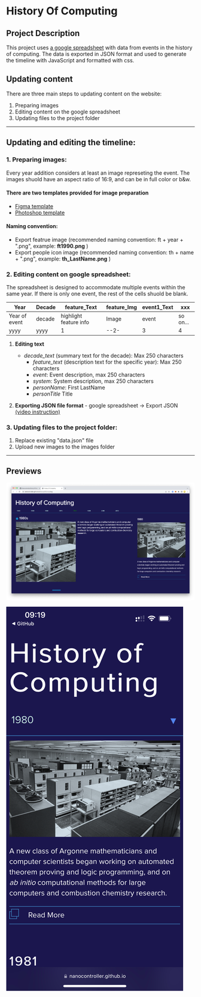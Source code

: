 # History Of Computing

## Project Description

This project uses [a google spreadsheet](https://docs.google.com/spreadsheets/d/1u_ZMDIF0vk718AzKeD3iGzv5BXSBvxNJdlmltV7HGl0/edit?usp=sharing) with data from events in the history of computing. 
The data is exported in JSON format and used to generate the timeline with JavaScript and formatted with css. 


## Updating content
There are three main steps to updating content on the website:

1. Preparing images
2. Editing content on the google spreadsheet
3. Updating files to the project folder

---

## Updating and editing the timeline:

### 1. Preparing images:
Every year addition considers at least an image represeting the event. The images shuold have an aspect ratio of 16:9, and can be in full color or b&w.

#### There are two templates provided for **image preparation** 
- [Figma template](https://www.figma.com/file/W8ChwB3qHAnRvmBoTpsqk0/History-of-Computing---Template?node-id=0%3A1) 
- [Photoshop template](https://drive.google.com/drive/folders/17NApWjLOzARIUxsEhXs5ns6BUC-oxgtH?usp=sharing)

#### Naming convention:
- Export featrue image (recommended naming convention: ft + year + ".png", example: **ft1990.png** )
- Export people icon image (recommended naming convention: th + name + ".png", example: **th_LastName.png** )

### 2. Editing content on google spreadsheet:
The spreadsheet is designed to accommodate multiple events within the same year. If there is only one event, the rest of the cells shuold be blank.

| Year | Decade | feature_Text | feature_Img | event1_Text | xxx |
| --- | --- | --- | --- | --- | --- |
| Year of event | decade | highlight feature info | Image | event | so on... |
| yyyy | yyyy |  1 | --2- | 3 | 4 | 


1. **Editing text**
	- *decade_text* (summary text for the decade): Max 250 characters
		- *feature_text* (description text for the specific year): Max 250 characters
		- *event*: Event description, max 250 characters
		- *system*: System description, max 250 characters
		- *personName*: First LastName
		- *personTitle* Title

1. **Exporting JSON file format**
		- google spreadsheet -> Export JSON [(video instruction)](https://drive.google.com/file/d/1ZViOpQgwrdB-Kl7UiYf7MBo0cRa93zLl/view?usp=sharing)
		
### 3. Updating files to the project folder:
1. Replace existing "data.json" file
2. Upload new images to the images folder

---

## Previews 

![desktop screen capture](hoc-desktop.png)

![mobile screen capture](hoc-mobile.jpg)
